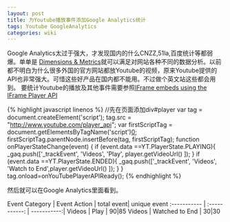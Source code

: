 ```yaml
---
layout: post
title: 为Youtube播放事件添加Google Analytics统计
tags: Youtube GoogleAnalytics
categories: wiki
---
```

Google Analytics太过于强大，才发现国内的什么CNZZ,51la,百度统计等都弱爆。单单是 [Dimensions & Metrics][0]就可以满足对网站各种不同的数据分析。以前都不明白为什么很多外国的官方网站都放Youtube的视频，原来Youtube提供的API也非常强大。可惜这些好产品在国内都不能用。不过做个英文站这些都会用到。
要统计Youtube的播放及其他事件需要参照[IFrame embeds using the IFrame Player API][1]

{% highlight javascript linenos %}
//先在页面添加div#player
var tag = document.createElement('script'); 
tag.src = "http://www.youtube.com/player_api"; 
var firstScriptTag = document.getElementsByTagName('script')[0]; 
firstScriptTag.parentNode.insertBefore(tag, firstScriptTag);
function onPlayerStateChange(event) { 
	if (event.data ==YT.PlayerState.PLAYING){
		_gaq.push(['_trackEvent', 'Videos', 'Play', player.getVideoUrl() ]); 
	} 
	if (event.data ==YT.PlayerState.ENDED){
		_gaq.push(['_trackEvent', 'Videos', 'Watch to End',player.getVideoUrl() ]); 
	}
}
tag.onload=onYouTubePlayerAPIReady(); 
{% endhighlight %}

然后就可以在Google Analytics里面看到。

Event Category | Event Action | total event| unique event
:----------- | :-----------: | -----------:|
Videos         | Play        | 90|85
Videos         | Watched to End        | 30|30

[0]:https://developers.google.com/analytics/devguides/reporting/core/dimsmets
[1]:https://developers.google.com/youtube/player_parameters#IFrame_Player_API

